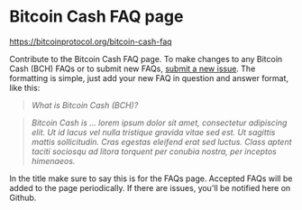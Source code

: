 # Bitcoin Cash FAQ page
https://bitcoinprotocol.org/bitcoin-cash-faq

Contribute to the Bitcoin Cash FAQ page. To make changes to any Bitcoin Cash (BCH) FAQs or to submit new FAQs, [submit a new issue](https://github.com/davidshares/bitcoinprotocol.org/issues). The formatting is simple, just add your new FAQ in question and answer format, like this:

> *What is Bitcoin Cash (BCH)?*

> *Bitcoin Cash is ... lorem ipsum dolor sit amet, consectetur adipiscing elit. Ut id lacus vel nulla tristique gravida vitae sed est. Ut sagittis mattis sollicitudin. Cras egestas eleifend erat sed luctus. Class aptent taciti sociosqu ad litora torquent per conubia nostra, per inceptos himenaeos.*

In the title make sure to say this is for the FAQs page. Accepted FAQs will be added to the page periodically. If there are issues, you'll be notified here on Github. 
